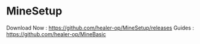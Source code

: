 # MineSetup
Download Now : https://github.com/healer-op/MineSetup/releases
Guides : https://github.com/healer-op/MineBasic
